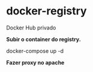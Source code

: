 # docker-registry
Docker Hub privado


**Subir o container do registry.**

docker-compose up -d

**Fazer proxy no apache**
